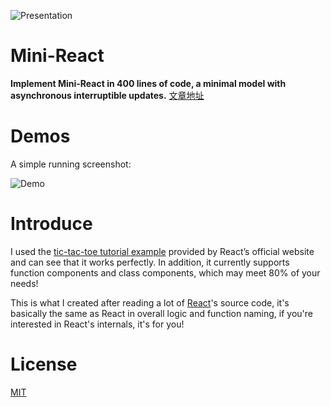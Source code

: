 ![Presentation](https://i.imgur.com/esCwk1l.png)

# Mini-React

**Implement Mini-React in 400 lines of code, a minimal model with asynchronous interruptible updates.**
[文章地址](https://betterprogramming.pub/react-18-has-been-released-implement-mini-react-in-400-lines-of-code-837559761758)

# Demos

A simple running screenshot:

![Demo](https://i.imgur.com/wQV5IaC.gif)

# Introduce

I used the [tic-tac-toe tutorial example](https://reactjs.org/tutorial/tutorial.html#what-are-we-building) provided by React’s official website and can see that it works perfectly. In addition, it currently supports function components and class components, which may meet 80% of your needs! 

This is what I created after reading a lot of [React](https://github.com/facebook/react)'s source code, it's basically the same as React in overall logic and function naming, if you're interested in React's internals, it's for you!

# License

[MIT](https://github.com/islizeqiang/mini-react/blob/master/LICENSE)
